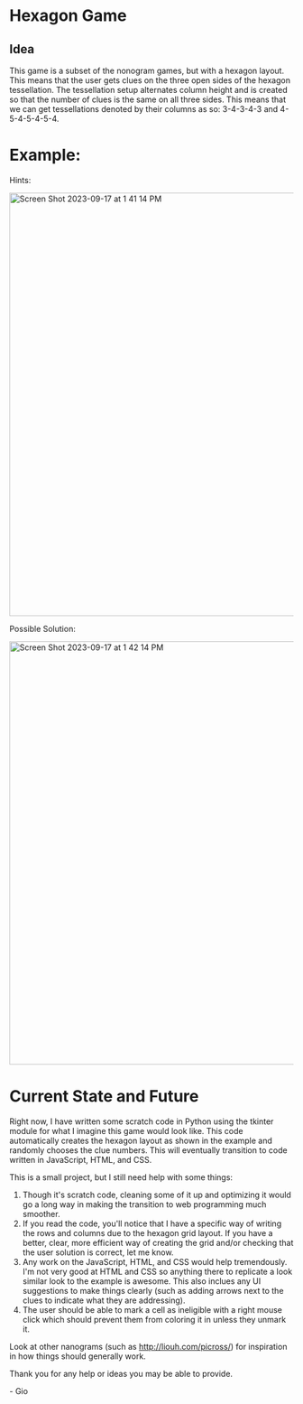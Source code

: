 # Hexagon Game
## Idea
This game is a subset of the nonogram games, but with a hexagon layout.
This means that the user gets clues on the three open sides of the hexagon tessellation.
The tessellation setup alternates column height and is created so that the number of clues is the same on all three sides.
This means that we can get tessellations denoted by their columns as so: 3-4-3-4-3 and 4-5-4-5-4-5-4.

# Example:

Hints:

<img width="750" alt="Screen Shot 2023-09-17 at 1 41 14 PM" src="https://github.com/gio-puter/Hexagon-Game/assets/103840942/0cab93a8-ee54-4b13-9185-bdea0492f750">

Possible Solution:

<img width="750" alt="Screen Shot 2023-09-17 at 1 42 14 PM" src="https://github.com/gio-puter/Hexagon-Game/assets/103840942/1784a132-7711-4abc-a170-e01f5983d356">

# Current State and Future
Right now, I have written some scratch code in Python using the tkinter module for what I imagine this game would look like.
This code automatically creates the hexagon layout as shown in the example and randomly chooses the clue numbers.
This will eventually transition to code written in JavaScript, HTML, and CSS.

This is a small project, but I still need help with some things:
1) Though it's scratch code, cleaning some of it up and optimizing it would go a long way in making the transition to web programming much smoother.
2) If you read the code, you'll notice that I have a specific way of writing the rows and columns due to the hexagon grid layout. If you have a better, clear, more efficient way of creating the grid and/or checking that the user solution is correct, let me know.
3) Any work on the JavaScript, HTML, and CSS would help tremendously. I'm not very good at HTML and CSS so anything there to replicate a look similar look to the example is awesome. This also inclues any UI suggestions to make things clearly (such as adding arrows next to the clues to indicate what they are addressing).
4) The user should be able to mark a cell as ineligible with a right mouse click which should prevent them from coloring it in unless they unmark it.

Look at other nanograms (such as http://liouh.com/picross/) for inspiration in how things should generally work.


Thank you for any help or ideas you may be able to provide.

\- Gio
